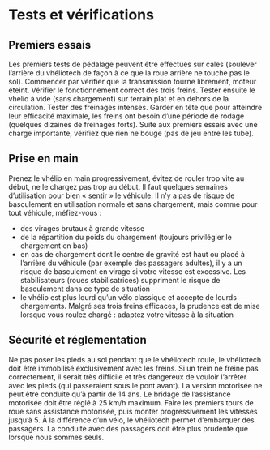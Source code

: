 # Tests et vérifications

## Premiers essais

Les premiers tests de pédalage peuvent être effectués sur cales (soulever l’arrière du vhéliotech de façon à ce que la roue arrière ne touche pas le sol). Commencer par vérifier que la transmission tourne librement, moteur éteint.
Vérifier le fonctionnement correct des trois freins.
Tester ensuite le vhélio à vide (sans chargement) sur terrain plat et en dehors de la circulation. Tester des freinages intenses. Garder en tête que pour atteindre leur efficacité maximale, les freins ont besoin d’une période de rodage (quelques dizaines de freinages forts).
Suite aux premiers essais avec une charge importante, vérifiez que rien ne bouge (pas de jeu entre les tube).

## Prise en main

Prenez le vhélio en main progressivement, évitez de rouler trop vite au début, ne le chargez pas trop au début. Il faut quelques semaines d’utilisation pour bien « sentir » le véhicule. Il n’y a pas de risque de basculement en utilisation normale et sans chargement, mais comme pour tout véhicule, méfiez-vous :
- des virages brutaux à grande vitesse
- de la répartition du poids du chargement (toujours privilégier le chargement en bas)
- en cas de chargement dont le centre de gravité est haut ou placé à l’arrière du véhicule (par exemple des passagers adultes), il y a un risque de basculement en virage si votre vitesse est excessive. Les stabilisateurs (roues stabilisatrices) suppriment le risque de basculement dans ce type de situation
- le vhélio est plus lourd qu’un vélo classique et accepte de lourds chargements. Malgré ses trois freins efficaces, la prudence est de mise lorsque vous roulez chargé : adaptez votre vitesse à la situation

## Sécurité et réglementation

Ne pas poser les pieds au sol pendant que le vhéliotech roule, le vhéliotech doit être immobilisé exclusivement avec les freins. Si un frein ne freine pas correctement, il serait très difficile et très dangereux de vouloir l’arrêter avec les pieds (qui passeraient sous le pont avant).
La version motorisée ne peut être conduite qu’à partir de 14 ans.
Le bridage de l’assistance motorisée doit être réglé à 25 km/h maximum.
Faire les premiers tours de roue sans assistance motorisée, puis monter progressivement les vitesses jusqu’à 5.
À la différence d’un vélo, le vhéliotech permet d’embarquer des passagers. La conduite avec des passagers doit être plus prudente que lorsque nous sommes seuls.